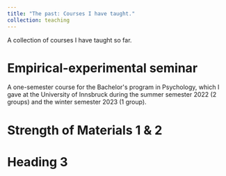 ```yaml
---
title: "The past: Courses I have taught."
collection: teaching
---
```


A collection of courses I have taught so far.

Empirical-experimental seminar
======
A one-semester course for the Bachelor's program in Psychology, which I gave at the University of Innsbruck during the summer semester 2022 (2 groups) and the winter semester 2023 (1 group).

Strength of Materials 1 & 2
======


Heading 3
======
